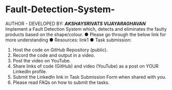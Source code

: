 # Fault-Detection-System-
AUTHOR - DEVELOPED BY: **_AKSHAYSRIVATS VIJAYARAGHAVAN_**
Implement a Fault Detection System which, detects and eliminates the faulty products based on the shape/colour.
● Please go through the below link for more understanding
● Resources: link1
● Task submission:
1. Host the code on GitHub Repository (public).
2. Record the code and output in a video.
3. Post the video on YouTube. 
4. Share links of code (GitHub) and video (YouTube) as a post on YOUR LinkedIn profile. 
5. Submit the LinkedIn link in Task Submission Form when shared with you.
6. Please read FAQs on how to submit the tasks.

